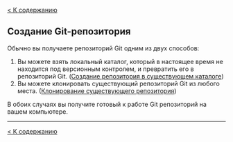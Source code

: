 [< К содержанию](./README.md)

## Создание Git-репозитория

Обычно вы получаете репозиторий Git одним из двух способов:

1. Вы можете взять локальный каталог, который в настоящее время не находится под версионным контролем, и превратить его в репозиторий Git. ([Создание репозитория в существующем каталоге](./repo_in_existing_folder.md))
2. Вы можете клонировать существующий репозиторий Git из любого места. ([Клонирование существующего репозитория](./clone_existing_repo.md))


В обоих случаях вы получите готовый к работе Git репозиторий на вашем компьютере.

---
[< К содержанию](./README.md)